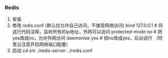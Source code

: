 ### Redis
1. 安装
2. 修改 redis.conf (默认仅允许自己访问，不接受网络访问)
 bind 127.0.0.1 # 将这行代码注释，监听所有的ip地址，外网可以访问
 protected-mode no # 把yes改成no，允许外网访问
 daemonize yes # 把no改成yes，后台运行
 （阿里云注意开启网络端口配置）
3. 启动
cd src
./redis-server ../redis.conf

   